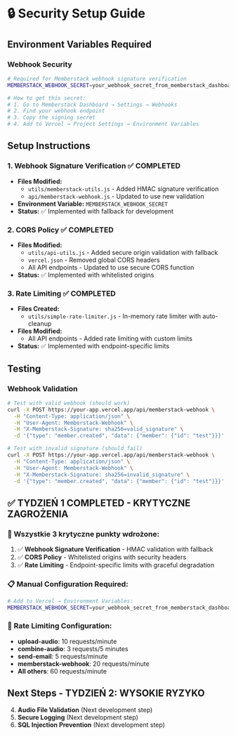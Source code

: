 # 🔒 Security Setup Guide

## Environment Variables Required

### Webhook Security
```bash
# Required for Memberstack webhook signature verification
MEMBERSTACK_WEBHOOK_SECRET=your_webhook_secret_from_memberstack_dashboard

# How to get this secret:
# 1. Go to Memberstack Dashboard → Settings → Webhooks
# 2. Find your webhook endpoint
# 3. Copy the signing secret
# 4. Add to Vercel → Project Settings → Environment Variables
```

## Setup Instructions

### 1. Webhook Signature Verification ✅ COMPLETED
- **Files Modified:**
  - `utils/memberstack-utils.js` - Added HMAC signature verification
  - `api/memberstack-webhook.js` - Updated to use new validation
- **Environment Variable:** `MEMBERSTACK_WEBHOOK_SECRET`
- **Status:** ✅ Implemented with fallback for development

### 2. CORS Policy ✅ COMPLETED
- **Files Modified:**
  - `utils/api-utils.js` - Added secure origin validation with fallback
  - `vercel.json` - Removed global CORS headers
  - All API endpoints - Updated to use secure CORS function
- **Status:** ✅ Implemented with whitelisted origins

### 3. Rate Limiting ✅ COMPLETED
- **Files Created:**
  - `utils/simple-rate-limiter.js` - In-memory rate limiter with auto-cleanup
- **Files Modified:**
  - All API endpoints - Added rate limiting with custom limits
- **Status:** ✅ Implemented with endpoint-specific limits

## Testing

### Webhook Validation
```bash
# Test with valid webhook (should work)
curl -X POST https://your-app.vercel.app/api/memberstack-webhook \
  -H "Content-Type: application/json" \
  -H "User-Agent: Memberstack-Webhook" \
  -H "X-Memberstack-Signature: sha256=valid_signature" \
  -d '{"type": "member.created", "data": {"member": {"id": "test"}}}'

# Test with invalid signature (should fail)
curl -X POST https://your-app.vercel.app/api/memberstack-webhook \
  -H "Content-Type: application/json" \
  -H "User-Agent: Memberstack-Webhook" \
  -H "X-Memberstack-Signature: sha256=invalid_signature" \
  -d '{"type": "member.created", "data": {"member": {"id": "test"}}}'
```

## ✅ TYDZIEŃ 1 COMPLETED - KRYTYCZNE ZAGROŻENIA

### 🎉 Wszystkie 3 krytyczne punkty wdrożone:
1. ✅ **Webhook Signature Verification** - HMAC validation with fallback
2. ✅ **CORS Policy** - Whitelisted origins with security headers  
3. ✅ **Rate Limiting** - Endpoint-specific limits with graceful degradation

### 📋 Manual Configuration Required:
```bash
# Add to Vercel → Environment Variables:
MEMBERSTACK_WEBHOOK_SECRET=your_webhook_secret_from_memberstack_dashboard
```

### 🔧 Rate Limiting Configuration:
- **upload-audio**: 10 requests/minute
- **combine-audio**: 3 requests/5 minutes  
- **send-email**: 5 requests/minute
- **memberstack-webhook**: 20 requests/minute
- **All others**: 60 requests/minute

## Next Steps - TYDZIEŃ 2: WYSOKIE RYZYKO

4. **Audio File Validation** (Next development step)
5. **Secure Logging** (Next development step)
6. **SQL Injection Prevention** (Next development step)